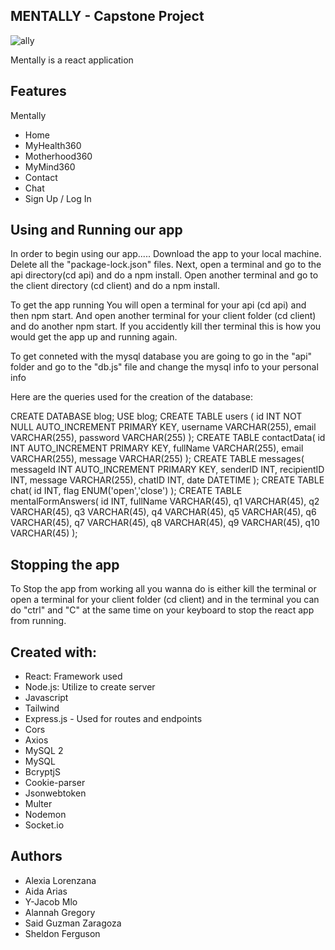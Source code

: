## MENTALLY - Capstone Project
![ally](https://user-images.githubusercontent.com/112099409/216687498-0c6a30db-6794-4976-a95c-cc749867bc8a.png)

Mentally is a react application 

## Features
Mentally 

- Home
- MyHealth360
- Motherhood360
- MyMind360
- Contact
- Chat
- Sign Up / Log In

## Using and Running our app
In order to begin using our app.....
Download the app to your local machine. Delete all the "package-lock.json" files. Next, open a terminal and go to the api directory(cd api) and do a npm install. Open another terminal and go to the client directory (cd client) and do a npm install. 

To get the app running 
You will open a terminal for your api (cd api) and then npm start. And open another terminal for your client folder (cd client) and do another npm start. If you accidently kill ther terminal this is how you would get the app up and running again.


To get conneted with the mysql database you are going to go in the "api" folder and go to the "db.js" file and change the mysql info to your personal info

Here are the queries used for the creation of the database:

CREATE DATABASE blog;
USE blog;
CREATE TABLE users (
  id INT NOT NULL AUTO_INCREMENT PRIMARY KEY,
  username VARCHAR(255),
  email VARCHAR(255),
  password VARCHAR(255)
);
CREATE TABLE contactData(
id INT AUTO_INCREMENT PRIMARY KEY,
fullName VARCHAR(255),
email VARCHAR(255),
message VARCHAR(255)
);
CREATE TABLE messages(
messageId INT AUTO_INCREMENT PRIMARY KEY,
senderID INT,
recipientID INT,
message VARCHAR(255),
chatID INT,
date DATETIME
);
CREATE TABLE chat(
id INT,
flag ENUM('open','close')
);
CREATE TABLE mentalFormAnswers(
id INT,
fullName VARCHAR(45),
q1 VARCHAR(45),
q2 VARCHAR(45),
q3 VARCHAR(45),
q4 VARCHAR(45),
q5 VARCHAR(45),
q6 VARCHAR(45),
q7 VARCHAR(45),
q8 VARCHAR(45),
q9 VARCHAR(45),
q10 VARCHAR(45)
);

## Stopping the app
To Stop the app from working all you wanna do is either kill the terminal or open a terminal for your client folder (cd client) and in the terminal you can do "ctrl" and "C" at the same time on your keyboard to stop the react app from running.

## Created with:
- React: Framework used
- Node.js: Utilize to create server
- Javascript
- Tailwind
- Express.js - Used for routes and endpoints
- Cors
- Axios
- MySQL 2
- MySQL
- BcryptjS
- Cookie-parser
- Jsonwebtoken
- Multer
- Nodemon
- Socket.io

## Authors
- Alexia Lorenzana
- Aida Arias
- Y-Jacob Mlo
- Alannah Gregory
- Said Guzman Zaragoza
- Sheldon Ferguson
